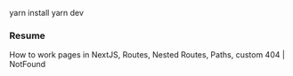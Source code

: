 yarn install
yarn dev

### Resume

How to work pages in NextJS, Routes, Nested Routes, Paths, custom 404 | NotFound
